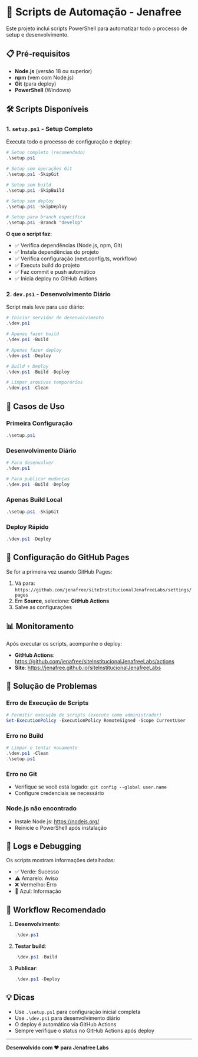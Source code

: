 # 🚀 Scripts de Automação - Jenafree

Este projeto inclui scripts PowerShell para automatizar todo o processo de setup e desenvolvimento.

## 📋 Pré-requisitos

- **Node.js** (versão 18 ou superior)
- **npm** (vem com Node.js)
- **Git** (para deploy)
- **PowerShell** (Windows)

## 🛠️ Scripts Disponíveis

### 1. `setup.ps1` - Setup Completo

Executa todo o processo de configuração e deploy:

```powershell
# Setup completo (recomendado)
.\setup.ps1

# Setup sem operações Git
.\setup.ps1 -SkipGit

# Setup sem build
.\setup.ps1 -SkipBuild

# Setup sem deploy
.\setup.ps1 -SkipDeploy

# Setup para branch específica
.\setup.ps1 -Branch "develop"
```

**O que o script faz:**
- ✅ Verifica dependências (Node.js, npm, Git)
- ✅ Instala dependências do projeto
- ✅ Verifica configuração (next.config.ts, workflow)
- ✅ Executa build do projeto
- ✅ Faz commit e push automático
- ✅ Inicia deploy no GitHub Actions

### 2. `dev.ps1` - Desenvolvimento Diário

Script mais leve para uso diário:

```powershell
# Iniciar servidor de desenvolvimento
.\dev.ps1

# Apenas fazer build
.\dev.ps1 -Build

# Apenas fazer deploy
.\dev.ps1 -Deploy

# Build + Deploy
.\dev.ps1 -Build -Deploy

# Limpar arquivos temporários
.\dev.ps1 -Clean
```

## 🎯 Casos de Uso

### Primeira Configuração
```powershell
.\setup.ps1
```

### Desenvolvimento Diário
```powershell
# Para desenvolver
.\dev.ps1

# Para publicar mudanças
.\dev.ps1 -Build -Deploy
```

### Apenas Build Local
```powershell
.\setup.ps1 -SkipGit
```

### Deploy Rápido
```powershell
.\dev.ps1 -Deploy
```

## 🔧 Configuração do GitHub Pages

Se for a primeira vez usando GitHub Pages:

1. Vá para: `https://github.com/jenafree/siteInstitucionalJenafreeLabs/settings/pages`
2. Em **Source**, selecione: **GitHub Actions**
3. Salve as configurações

## 📊 Monitoramento

Após executar os scripts, acompanhe o deploy:

- **GitHub Actions**: https://github.com/jenafree/siteInstitucionalJenafreeLabs/actions
- **Site**: https://jenafree.github.io/siteInstitucionalJenafreeLabs

## 🚨 Solução de Problemas

### Erro de Execução de Scripts
```powershell
# Permitir execução de scripts (execute como administrador)
Set-ExecutionPolicy -ExecutionPolicy RemoteSigned -Scope CurrentUser
```

### Erro no Build
```powershell
# Limpar e tentar novamente
.\dev.ps1 -Clean
.\setup.ps1
```

### Erro no Git
- Verifique se você está logado: `git config --global user.name`
- Configure credenciais se necessário

### Node.js não encontrado
- Instale Node.js: https://nodejs.org/
- Reinicie o PowerShell após instalação

## 📝 Logs e Debugging

Os scripts mostram informações detalhadas:
- ✅ Verde: Sucesso
- ⚠️ Amarelo: Aviso
- ❌ Vermelho: Erro
- 🔧 Azul: Informação

## 🔄 Workflow Recomendado

1. **Desenvolvimento**:
   ```powershell
   .\dev.ps1
   ```

2. **Testar build**:
   ```powershell
   .\dev.ps1 -Build
   ```

3. **Publicar**:
   ```powershell
   .\dev.ps1 -Deploy
   ```

## 💡 Dicas

- Use `.\setup.ps1` para configuração inicial completa
- Use `.\dev.ps1` para desenvolvimento diário
- O deploy é automático via GitHub Actions
- Sempre verifique o status no GitHub Actions após deploy

---

**Desenvolvido com ❤️ para Jenafree Labs**
